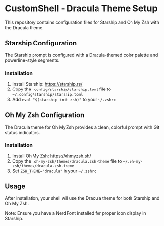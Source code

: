 # CustomShell - Dracula Theme Setup

This repository contains configuration files for Starship and Oh My Zsh with the Dracula theme.

## Starship Configuration

The Starship prompt is configured with a Dracula-themed color palette and powerline-style segments.

### Installation

1. Install Starship: https://starship.rs/
2. Copy the `.config/starship/starship.toml` file to `~/.config/starship/starship.toml`
3. Add `eval "$(starship init zsh)"` to your `~/.zshrc`

## Oh My Zsh Configuration

The Dracula theme for Oh My Zsh provides a clean, colorful prompt with Git status indicators.

### Installation

1. Install Oh My Zsh: https://ohmyzsh.sh/
2. Copy the `.oh-my-zsh/themes/dracula.zsh-theme` file to `~/.oh-my-zsh/themes/dracula.zsh-theme`
3. Set `ZSH_THEME="dracula"` in your `~/.zshrc`

## Usage

After installation, your shell will use the Dracula theme for both Starship and Oh My Zsh.

Note: Ensure you have a Nerd Font installed for proper icon display in Starship.